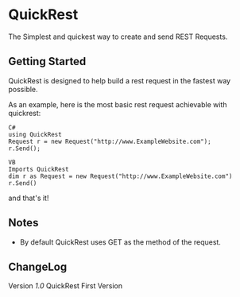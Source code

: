 # QuickRest

The Simplest and quickest way to create and send REST Requests.

## Getting Started

QuickRest is designed to help build a rest request in the fastest way possible.

As an example, here is the most basic rest request achievable with quickrest:

```
C#
using QuickRest
Request r = new Request("http://www.ExampleWebsite.com");
r.Send();

VB
Imports QuickRest
dim r as Request = new Request("http://www.ExampleWebsite.com")
r.Send()
```
and that's it!

## Notes
  - By default QuickRest uses GET as the method of the request.


## ChangeLog

  Version *1.0*
    QuickRest First Version
